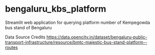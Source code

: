 # bengaluru_kbs_platform
Streamlit web application for querying platform number of Kempegowda bus stand of Bengaluru

Data Source Credits
https://data.opencity.in/dataset/bengaluru-public-transport-infrastructure/resource/bmtc-majestic-bus-stand-platform--routes
